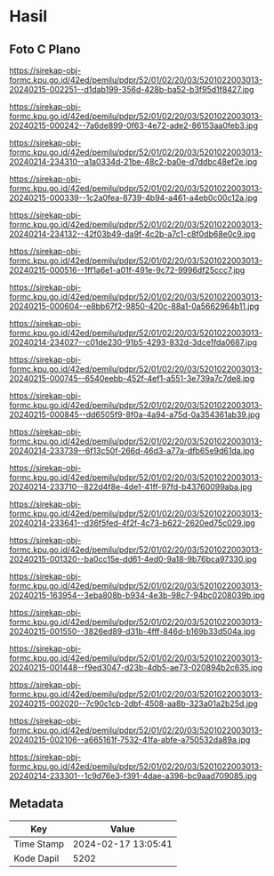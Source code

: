 # Hasil

## Foto C Plano

https://sirekap-obj-formc.kpu.go.id/42ed/pemilu/pdpr/52/01/02/20/03/5201022003013-20240215-002251--d1dab199-356d-428b-ba52-b3f95d1f8427.jpg

https://sirekap-obj-formc.kpu.go.id/42ed/pemilu/pdpr/52/01/02/20/03/5201022003013-20240215-000242--7a6de899-0f63-4e72-ade2-86153aa0feb3.jpg

https://sirekap-obj-formc.kpu.go.id/42ed/pemilu/pdpr/52/01/02/20/03/5201022003013-20240214-234310--a1a0334d-21be-48c2-ba0e-d7ddbc48ef2e.jpg

https://sirekap-obj-formc.kpu.go.id/42ed/pemilu/pdpr/52/01/02/20/03/5201022003013-20240215-000339--1c2a0fea-8739-4b94-a461-a4eb0c00c12a.jpg

https://sirekap-obj-formc.kpu.go.id/42ed/pemilu/pdpr/52/01/02/20/03/5201022003013-20240214-234132--42f03b49-da9f-4c2b-a7c1-c8f0db68e0c9.jpg

https://sirekap-obj-formc.kpu.go.id/42ed/pemilu/pdpr/52/01/02/20/03/5201022003013-20240215-000516--1ff1a6e1-a01f-491e-9c72-9996df25ccc7.jpg

https://sirekap-obj-formc.kpu.go.id/42ed/pemilu/pdpr/52/01/02/20/03/5201022003013-20240215-000604--e8bb67f2-9850-420c-88a1-0a5662964b11.jpg

https://sirekap-obj-formc.kpu.go.id/42ed/pemilu/pdpr/52/01/02/20/03/5201022003013-20240214-234027--c01de230-91b5-4293-832d-3dce1fda0687.jpg

https://sirekap-obj-formc.kpu.go.id/42ed/pemilu/pdpr/52/01/02/20/03/5201022003013-20240215-000745--6540eebb-452f-4ef1-a551-3e739a7c7de8.jpg

https://sirekap-obj-formc.kpu.go.id/42ed/pemilu/pdpr/52/01/02/20/03/5201022003013-20240215-000845--dd6505f9-8f0a-4a94-a75d-0a354361ab39.jpg

https://sirekap-obj-formc.kpu.go.id/42ed/pemilu/pdpr/52/01/02/20/03/5201022003013-20240214-233739--6f13c50f-266d-46d3-a77a-dfb65e9d61da.jpg

https://sirekap-obj-formc.kpu.go.id/42ed/pemilu/pdpr/52/01/02/20/03/5201022003013-20240214-233710--822d4f8e-4de1-41ff-97fd-b43760099aba.jpg

https://sirekap-obj-formc.kpu.go.id/42ed/pemilu/pdpr/52/01/02/20/03/5201022003013-20240214-233641--d36f5fed-4f2f-4c73-b622-2620ed75c029.jpg

https://sirekap-obj-formc.kpu.go.id/42ed/pemilu/pdpr/52/01/02/20/03/5201022003013-20240215-001320--ba0cc15e-dd61-4ed0-9a18-9b76bca97330.jpg

https://sirekap-obj-formc.kpu.go.id/42ed/pemilu/pdpr/52/01/02/20/03/5201022003013-20240215-163954--3eba808b-b934-4e3b-98c7-94bc0208039b.jpg

https://sirekap-obj-formc.kpu.go.id/42ed/pemilu/pdpr/52/01/02/20/03/5201022003013-20240215-001550--3826ed89-d31b-4fff-846d-b169b33d504a.jpg

https://sirekap-obj-formc.kpu.go.id/42ed/pemilu/pdpr/52/01/02/20/03/5201022003013-20240215-001448--f9ed3047-d23b-4db5-ae73-020894b2c635.jpg

https://sirekap-obj-formc.kpu.go.id/42ed/pemilu/pdpr/52/01/02/20/03/5201022003013-20240215-002020--7c90c1cb-2dbf-4508-aa8b-323a01a2b25d.jpg

https://sirekap-obj-formc.kpu.go.id/42ed/pemilu/pdpr/52/01/02/20/03/5201022003013-20240215-002106--a665161f-7532-41fa-abfe-a750532da89a.jpg

https://sirekap-obj-formc.kpu.go.id/42ed/pemilu/pdpr/52/01/02/20/03/5201022003013-20240214-233301--1c9d76e3-f391-4dae-a396-bc9aad709085.jpg


## Metadata

| Key        | Value               |
| ---------- | ------------------- |
| Time Stamp | 2024-02-17 13:05:41 |
| Kode Dapil | 5202                |



